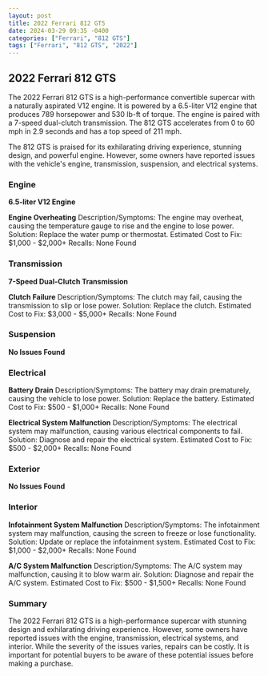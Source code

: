 ```yaml
---
layout: post
title: 2022 Ferrari 812 GTS
date: 2024-03-29 09:35 -0400
categories: ["Ferrari", "812 GTS"]
tags: ["Ferrari", "812 GTS", "2022"]
---
```

## 2022 Ferrari 812 GTS

The 2022 Ferrari 812 GTS is a high-performance convertible supercar with a naturally aspirated V12 engine. It is powered by a 6.5-liter V12 engine that produces 789 horsepower and 530 lb-ft of torque. The engine is paired with a 7-speed dual-clutch transmission. The 812 GTS accelerates from 0 to 60 mph in 2.9 seconds and has a top speed of 211 mph.

The 812 GTS is praised for its exhilarating driving experience, stunning design, and powerful engine. However, some owners have reported issues with the vehicle's engine, transmission, suspension, and electrical systems.

### Engine

**6.5-liter V12 Engine**

**Engine Overheating**
Description/Symptoms: The engine may overheat, causing the temperature gauge to rise and the engine to lose power.
Solution: Replace the water pump or thermostat.
Estimated Cost to Fix: $1,000 - $2,000+
Recalls: None Found

### Transmission

**7-Speed Dual-Clutch Transmission**

**Clutch Failure**
Description/Symptoms: The clutch may fail, causing the transmission to slip or lose power.
Solution: Replace the clutch.
Estimated Cost to Fix: $3,000 - $5,000+
Recalls: None Found

### Suspension

**No Issues Found**

### Electrical

**Battery Drain**
Description/Symptoms: The battery may drain prematurely, causing the vehicle to lose power.
Solution: Replace the battery.
Estimated Cost to Fix: $500 - $1,000+
Recalls: None Found

**Electrical System Malfunction**
Description/Symptoms: The electrical system may malfunction, causing various electrical components to fail.
Solution: Diagnose and repair the electrical system.
Estimated Cost to Fix: $500 - $2,000+
Recalls: None Found

### Exterior

**No Issues Found**

### Interior

**Infotainment System Malfunction**
Description/Symptoms: The infotainment system may malfunction, causing the screen to freeze or lose functionality.
Solution: Update or replace the infotainment system.
Estimated Cost to Fix: $1,000 - $2,000+
Recalls: None Found

**A/C System Malfunction**
Description/Symptoms: The A/C system may malfunction, causing it to blow warm air.
Solution: Diagnose and repair the A/C system.
Estimated Cost to Fix: $500 - $1,500+
Recalls: None Found

### Summary

The 2022 Ferrari 812 GTS is a high-performance supercar with stunning design and exhilarating driving experience. However, some owners have reported issues with the engine, transmission, electrical systems, and interior. While the severity of the issues varies, repairs can be costly. It is important for potential buyers to be aware of these potential issues before making a purchase.
